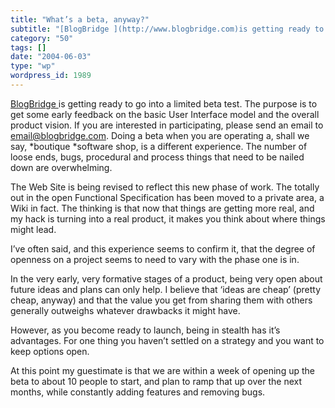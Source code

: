 ```yaml
---
title: "What’s a beta, anyway?"
subtitle: "[BlogBridge ](http://www.blogbridge.com)is getting ready to go into a limited beta test. The purpose..."
category: "50"
tags: []
date: "2004-06-03"
type: "wp"
wordpress_id: 1989
---
```

[BlogBridge ](http://www.blogbridge.com)is getting ready to go into a limited beta test. The purpose is to get some early feedback on the basic User Interface model and the overall product vision. If you are interested in participating, please send an email to email@blogbridge.com.
Doing a beta when you are operating a, shall we say, *boutique *software shop, is a different experience. The number of loose ends, bugs, procedural and process things that need to be nailed down are overwhelming. 

The Web Site is being revised to reflect this new phase of work. The totally out in the open Functional Specification has been moved to a private area, a Wiki in fact. The thinking is that now that things are getting more real, and my hack is turning into a real product, it makes you think about where things might lead.

I’ve often said, and this experience seems to confirm it, that the degree of openness on a project seems to need to vary with the phase one is in.

In the very early, very formative stages of a product, being very open about future ideas and plans can only help. I believe that ‘ideas are cheap’ (pretty cheap, anyway) and that the value you get from sharing them with others generally outweighs whatever drawbacks it might have.

However, as you become ready to launch, being in stealth has it’s advantages. For one thing you haven’t settled on a strategy and you want to keep options open. 

At this point my guestimate is that we are within a week of opening up the beta to about 10 people to start, and plan to ramp that up over the next months, while constantly adding features and removing bugs.